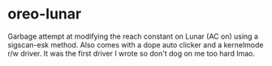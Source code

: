 # oreo-lunar
Garbage attempt at modifying the reach constant on Lunar (AC on) using a sigscan-esk method. Also comes with a dope auto clicker and a kernelmode r/w driver. It was the first driver I wrote so don't dog on me too hard lmao.
